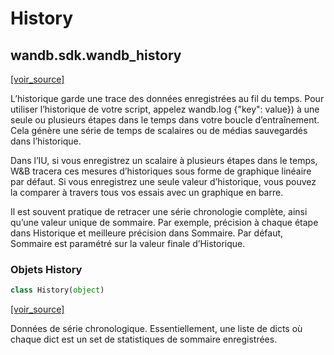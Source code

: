 # History

## wandb.sdk.wandb\_history

 [\[voir\_source\]](https://github.com/wandb/client/blob/1d91d968ba0274736fc232dcb1a87a878142891d/wandb/sdk/wandb_history.py#L3)

 L’historique garde une trace des données enregistrées au fil du temps. Pour utiliser l’historique de votre script, appelez wandb.log {"key": value}\) à une seule ou plusieurs étapes dans le temps dans votre boucle d’entraînement. Cela génère une série de temps de scalaires ou de médias sauvegardés dans l’historique.

Dans l’IU, si vous enregistrez un scalaire à plusieurs étapes dans le temps, W&B tracera ces mesures d’historiques sous forme de graphique linéaire par défaut. Si vous enregistrez une seule valeur d’historique, vous pouvez la comparer à travers tous vos essais avec un graphique en barre.

Il est souvent pratique de retracer une série chronologie complète, ainsi qu’une valeur unique de sommaire. Par exemple, précision à chaque étape dans Historique et meilleure précision dans Sommaire. Par défaut, Sommaire est paramétré sur la valeur finale d’Historique.

### Objets History

```python
class History(object)
```

 [\[voir\_source\]](https://github.com/wandb/client/blob/1d91d968ba0274736fc232dcb1a87a878142891d/wandb/sdk/wandb_history.py#L23)

Données de série chronologique. Essentiellement, une liste de dicts où chaque dict est un set de statistiques de sommaire enregistrées.

